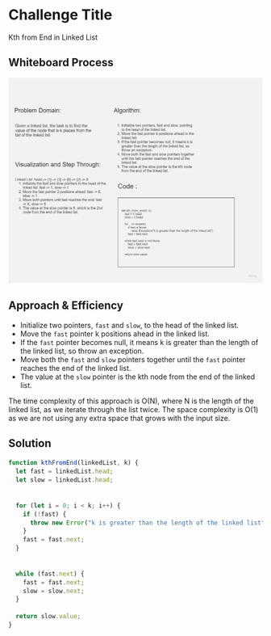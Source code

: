 # Challenge Title

Kth from End in Linked List

## Whiteboard Process

![Alt text](linked-list-kth.jpg)

## Approach & Efficiency

- Initialize two pointers, `fast` and `slow`, to the head of the linked list.
- Move the `fast` pointer k positions ahead in the linked list.
- If the `fast` pointer becomes null, it means k is greater than the length of the linked list, so throw an exception.
- Move both the `fast` and `slow` pointers together until the `fast` pointer reaches the end of the linked list.
- The value at the `slow` pointer is the kth node from the end of the linked list.

The time complexity of this approach is O(N), where N is the length of the linked list, as we iterate through the list twice. The space complexity is O(1) as we are not using any extra space that grows with the input size.

## Solution

```javascript
function kthFromEnd(linkedList, k) {
  let fast = linkedList.head;
  let slow = linkedList.head;


  for (let i = 0; i < k; i++) {
    if (!fast) {
      throw new Error("k is greater than the length of the linked list");
    }
    fast = fast.next;
  }


  while (fast.next) {
    fast = fast.next;
    slow = slow.next;
  }

  return slow.value;
}
